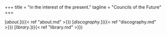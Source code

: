 +++
title = "in the interest of the present."
tagline = "Councils of the Future"
+++

[*about.*]({{< ref "about.md" >}}) 
[*discography.*]({{< ref "discography.md" >}}) 
[*library.*]({{< ref "library.md" >}}) 

